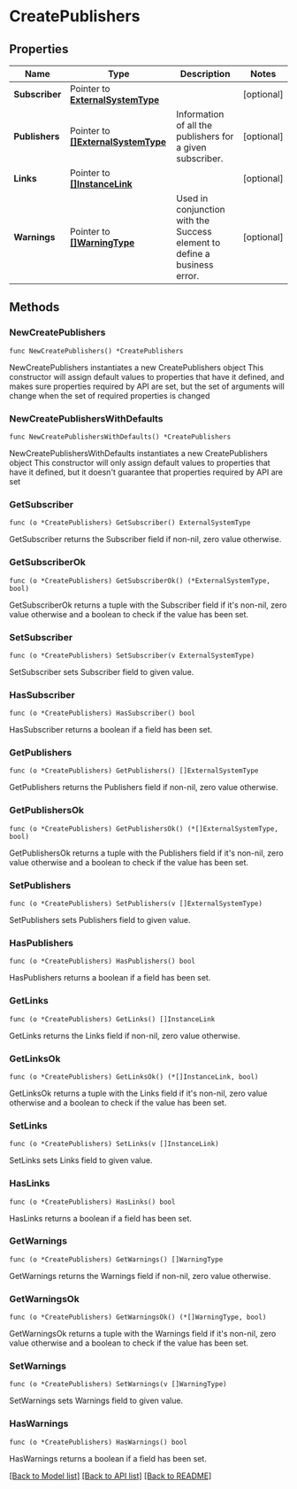 # CreatePublishers

## Properties

Name | Type | Description | Notes
------------ | ------------- | ------------- | -------------
**Subscriber** | Pointer to [**ExternalSystemType**](ExternalSystemType.md) |  | [optional] 
**Publishers** | Pointer to [**[]ExternalSystemType**](ExternalSystemType.md) | Information of all the publishers for a given subscriber. | [optional] 
**Links** | Pointer to [**[]InstanceLink**](InstanceLink.md) |  | [optional] 
**Warnings** | Pointer to [**[]WarningType**](WarningType.md) | Used in conjunction with the Success element to define a business error. | [optional] 

## Methods

### NewCreatePublishers

`func NewCreatePublishers() *CreatePublishers`

NewCreatePublishers instantiates a new CreatePublishers object
This constructor will assign default values to properties that have it defined,
and makes sure properties required by API are set, but the set of arguments
will change when the set of required properties is changed

### NewCreatePublishersWithDefaults

`func NewCreatePublishersWithDefaults() *CreatePublishers`

NewCreatePublishersWithDefaults instantiates a new CreatePublishers object
This constructor will only assign default values to properties that have it defined,
but it doesn't guarantee that properties required by API are set

### GetSubscriber

`func (o *CreatePublishers) GetSubscriber() ExternalSystemType`

GetSubscriber returns the Subscriber field if non-nil, zero value otherwise.

### GetSubscriberOk

`func (o *CreatePublishers) GetSubscriberOk() (*ExternalSystemType, bool)`

GetSubscriberOk returns a tuple with the Subscriber field if it's non-nil, zero value otherwise
and a boolean to check if the value has been set.

### SetSubscriber

`func (o *CreatePublishers) SetSubscriber(v ExternalSystemType)`

SetSubscriber sets Subscriber field to given value.

### HasSubscriber

`func (o *CreatePublishers) HasSubscriber() bool`

HasSubscriber returns a boolean if a field has been set.

### GetPublishers

`func (o *CreatePublishers) GetPublishers() []ExternalSystemType`

GetPublishers returns the Publishers field if non-nil, zero value otherwise.

### GetPublishersOk

`func (o *CreatePublishers) GetPublishersOk() (*[]ExternalSystemType, bool)`

GetPublishersOk returns a tuple with the Publishers field if it's non-nil, zero value otherwise
and a boolean to check if the value has been set.

### SetPublishers

`func (o *CreatePublishers) SetPublishers(v []ExternalSystemType)`

SetPublishers sets Publishers field to given value.

### HasPublishers

`func (o *CreatePublishers) HasPublishers() bool`

HasPublishers returns a boolean if a field has been set.

### GetLinks

`func (o *CreatePublishers) GetLinks() []InstanceLink`

GetLinks returns the Links field if non-nil, zero value otherwise.

### GetLinksOk

`func (o *CreatePublishers) GetLinksOk() (*[]InstanceLink, bool)`

GetLinksOk returns a tuple with the Links field if it's non-nil, zero value otherwise
and a boolean to check if the value has been set.

### SetLinks

`func (o *CreatePublishers) SetLinks(v []InstanceLink)`

SetLinks sets Links field to given value.

### HasLinks

`func (o *CreatePublishers) HasLinks() bool`

HasLinks returns a boolean if a field has been set.

### GetWarnings

`func (o *CreatePublishers) GetWarnings() []WarningType`

GetWarnings returns the Warnings field if non-nil, zero value otherwise.

### GetWarningsOk

`func (o *CreatePublishers) GetWarningsOk() (*[]WarningType, bool)`

GetWarningsOk returns a tuple with the Warnings field if it's non-nil, zero value otherwise
and a boolean to check if the value has been set.

### SetWarnings

`func (o *CreatePublishers) SetWarnings(v []WarningType)`

SetWarnings sets Warnings field to given value.

### HasWarnings

`func (o *CreatePublishers) HasWarnings() bool`

HasWarnings returns a boolean if a field has been set.


[[Back to Model list]](../README.md#documentation-for-models) [[Back to API list]](../README.md#documentation-for-api-endpoints) [[Back to README]](../README.md)


